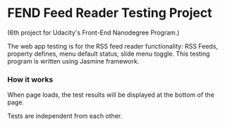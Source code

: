 # FEND Feed Reader Testing Project
(6th project for Udacity's Front-End Nanodegree Program.)

The web app testing is for the RSS feed reader functionality: RSS Feeds, property defines, menu default status, slide menu toggle.
This testing program is written using Jasmine framework.

### How it works
When page loads, the test results will be displayed at the bottom of the page.

Tests are independent from each other.
